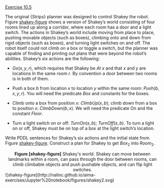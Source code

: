 [Exercise 10.5](10-5/)

The original {Strips} planner was designed to control Shakey the robot.
Figure [shakey-figure](#shakey-figure) shows a version of Shakey’s world
consisting of four rooms lined up along a corridor, where each room has
a door and a light switch. The actions in Shakey’s world include moving from place to place,
pushing movable objects (such as boxes), climbing onto and down from
rigid objects (such as boxes), and turning light switches on and off.
The robot itself could not climb on a box or toggle a switch, but the
planner was capable of finding and printing out plans that were beyond
the robot’s abilities. Shakey’s six actions are the following:

-   ${Go}(x,y,r)$, which requires that Shakey be ${At}$ $x$ and that
    $x$ and $y$ are locations ${In}$ the same room $r$. By convention
    a door between two rooms is in both of them.

-   Push a box $b$ from location $x$ to location $y$ within the same
    room: ${Push}(b,x,y,r)$. You will need the predicate ${Box}$ and
    constants for the boxes.

-   Climb onto a box from position $x$: ${ClimbUp}(x, b)$; climb down
    from a box to position $x$: ${ClimbDown}(b, x)$. We will need the
    predicate ${On}$ and the constant ${Floor}$.

-   Turn a light switch on or off: ${TurnOn}(s,b)$;
    ${TurnOff}(s,b)$. To turn a light on or off, Shakey must be on top
    of a box at the light switch’s location.

Write PDDL sentences for Shakey’s six actions and the initial state from
Figure [shakey-figure](#shakey-figure). Construct a plan for Shakey to
get ${Box}{}_2$ into ${Room}{}_2$.
<center>
<b id="shakey-figure">Figure [shakey-figure]</b> Shakey's world. Shakey can move between landmarks within a room, can pass through the door between rooms, can climb climbable objects and push pushable objects, and can flip light switches.
</center>
![shakey-figure](http://nalinc.github.io/aima-exercises/Jupyter%20notebook/figures/shakey2.svg)
